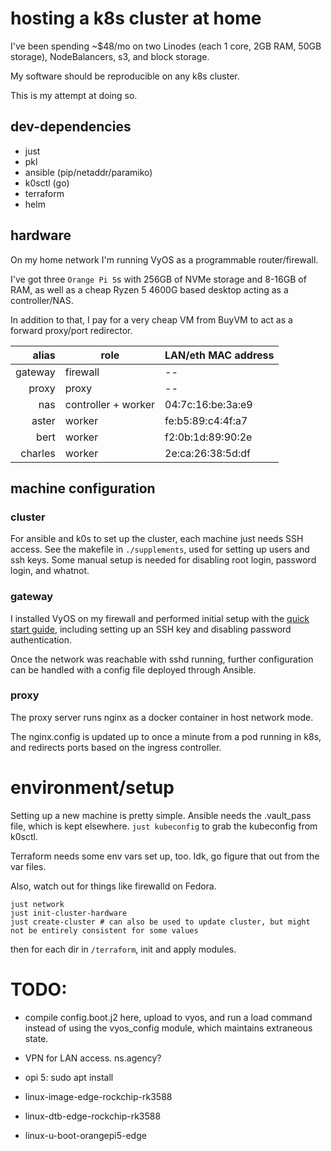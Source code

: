 # hosting a k8s cluster at home

I've been spending ~$48/mo on two Linodes (each 1 core, 2GB RAM, 50GB storage), 
NodeBalancers, s3, and block storage.

My software should be reproducible on any k8s cluster.

This is my attempt at doing so.

## dev-dependencies

- just
- pkl
- ansible (pip/netaddr/paramiko)
- k0sctl (go)
- terraform
- helm

## hardware

On my home network I'm running VyOS as a programmable router/firewall.

I've got three `Orange Pi 5`s with 256GB of NVMe storage and 8-16GB of RAM,
as well as a cheap Ryzen 5 4600G based desktop acting as a controller/NAS.

In addition to that, I pay for a very cheap VM from BuyVM to act as a forward proxy/port redirector. 


|   alias | role                | LAN/eth MAC address |
|--------:|---------------------|:--------------------|
| gateway | firewall            | --                  |
|   proxy | proxy               | --                  |
|     nas | controller + worker | 04:7c:16:be:3a:e9   |
|   aster | worker              | fe:b5:89:c4:4f:a7   |
|    bert | worker              | f2:0b:1d:89:90:2e   |
| charles | worker              | 2e:ca:26:38:5d:df   |


## machine configuration

### cluster

For ansible and k0s to set up the cluster, each machine just needs SSH access.
See the makefile in `./supplements`, used for setting up users and ssh keys.
Some manual setup is needed for disabling root login, password login, and whatnot.

### gateway 

I installed VyOS on my firewall and performed initial setup with the 
[quick start guide](https://docs.vyos.io/en/latest/quick-start.html), 
including setting up an SSH key and disabling password authentication.

Once the network was reachable with sshd running, 
further configuration can be handled with a config file deployed through Ansible.

### proxy

The proxy server runs nginx as a docker container in host network mode.

The nginx.config is updated up to once a minute from a pod running in k8s, 
and redirects ports based on the ingress controller.

# environment/setup

Setting up a new machine is pretty simple. Ansible needs the .vault_pass file, which is kept elsewhere.
`just kubeconfig` to grab the kubeconfig from k0sctl.

Terraform needs some env vars set up, too. Idk, go figure that out from the var files.

Also, watch out for things like firewalld on Fedora.

```/provisioning
just network
just init-cluster-hardware
just create-cluster # can also be used to update cluster, but might not be entirely consistent for some values
```

then for each dir in `/terraform`, init and apply modules.

# TODO:

- compile config.boot.j2 here, upload to vyos, and run a load command instead of using the vyos_config module, which maintains extraneous state.
- VPN for LAN access. ns.agency?


- opi 5: sudo apt install 
- linux-image-edge-rockchip-rk3588
- linux-dtb-edge-rockchip-rk3588
- linux-u-boot-orangepi5-edge